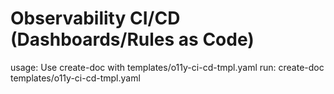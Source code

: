 # Observability CI/CD (Dashboards/Rules as Code)

usage: Use create-doc with templates/o11y-ci-cd-tmpl.yaml
run: create-doc templates/o11y-ci-cd-tmpl.yaml
